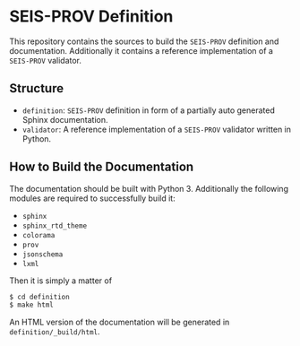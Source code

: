 # SEIS-PROV Definition

This repository contains the sources to build the `SEIS-PROV` definition and
documentation. Additionally it contains a reference implementation of a
`SEIS-PROV` validator.


## Structure

* `definition`: `SEIS-PROV` definition in form of a partially auto generated
  Sphinx documentation.
* `validator`: A reference implementation of a `SEIS-PROV` validator written in
  Python.

## How to Build the Documentation

The documentation should be built with Python 3. Additionally the following
modules are required to successfully build it:

* `sphinx`
* `sphinx_rtd_theme`
* `colorama`
* `prov`
* `jsonschema`
* `lxml`

Then it is simply a matter of

```bash
$ cd definition
$ make html
```

An HTML version of the documentation will be generated in
`definition/_build/html`.
